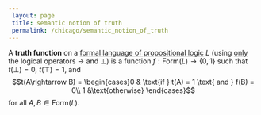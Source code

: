 ```yaml
---
 layout: page
 title: semantic notion of truth
 permalink: /chicago/semantic_notion_of_truth
---
```


A **truth function** on a [formal language of propositional logic](https://mathgloss.github.io/MathGloss/formal_language_of_propositional_logic) $L$ (using [only](https://mathgloss.github.io/MathGloss/all_logical_operators_can_be_replaced_with_implies_and_bottom) the logical operators $\rightarrow$ and $\bot$) is a function $f:\text{Form}(L) \to \{0,1\}$ such that $t(\bot) = 0$, $t(\top) = 1$, and $$t(A\rightarrow B) = \begin{cases}0 & \text{if } t(A) = 1 \text{ and } f(B) = 0\\ 1 &\text{otherwise} \end{cases}$$ for all $A,B \in \text{Form}(L)$.